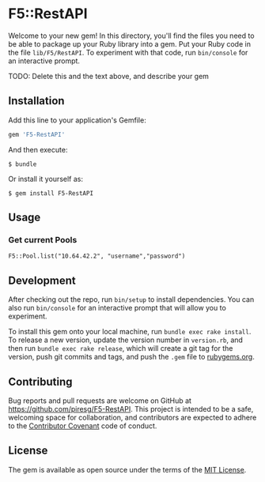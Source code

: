 # F5::RestAPI

Welcome to your new gem! In this directory, you'll find the files you need to be able to package up your Ruby library into a gem. Put your Ruby code in the file `lib/F5/RestAPI`. To experiment with that code, run `bin/console` for an interactive prompt.

TODO: Delete this and the text above, and describe your gem

## Installation

Add this line to your application's Gemfile:

```ruby
gem 'F5-RestAPI'
```

And then execute:

    $ bundle

Or install it yourself as:

    $ gem install F5-RestAPI

## Usage

### Get current Pools 
`F5::Pool.list("10.64.42.2", "username","password")`


## Development

After checking out the repo, run `bin/setup` to install dependencies. You can also run `bin/console` for an interactive prompt that will allow you to experiment.

To install this gem onto your local machine, run `bundle exec rake install`. To release a new version, update the version number in `version.rb`, and then run `bundle exec rake release`, which will create a git tag for the version, push git commits and tags, and push the `.gem` file to [rubygems.org](https://rubygems.org).

## Contributing

Bug reports and pull requests are welcome on GitHub at https://github.com/piresg/F5-RestAPI. This project is intended to be a safe, welcoming space for collaboration, and contributors are expected to adhere to the [Contributor Covenant](http://contributor-covenant.org) code of conduct.


## License

The gem is available as open source under the terms of the [MIT License](http://opensource.org/licenses/MIT).

